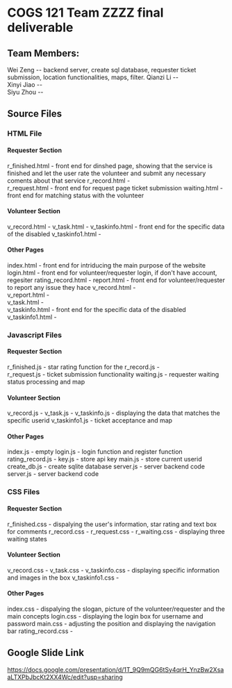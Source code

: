 COGS 121 Team ZZZZ final deliverable
====================================

Team Members:
-------------

 Wei Zeng   --  backend server, create sql database, requester ticket submission,
                location functionalities, maps, filter.
 Qianzi Li  --  
 Xinyi Jiao --   
 Siyu Zhou  -- 

Source Files
------------

### HTML File

#### Requester Section

r_finished.html - front end for dinshed page, showing that the service is finished and let the user rate
the volunteer and submit any necessary coments about that service
r_record.html -  
r_request.html - front end for request page ticket submission
waiting.html - front end for matching status with the volunteer

#### Volunteer Section

v_record.html -
v_task.html -
v_taskinfo.html - front end for the specific data of the disabled
v_taskinfo1.html -

#### Other Pages

index.html - front end for intriducing the main purpose of the website
login.html - front end for volunteer/requester login, if don't have account, regesiter
rating_record.html -
report.html - front end for volunteer/requester to report any issue they hace
v_record.html -   
v_report.html -   
v_task.html -   
v_taskinfo.html - front end for the specific data of the disabled v_taskinfo1.html -


### Javascript Files

#### Requester Section

r_finished.js - star rating function for the
r_record.js -  
r_request.js - ticket submission functionality
waiting.js - requester waiting status processing and map

#### Volunteer Section

v_record.js -
v_task.js -
v_taskinfo.js - displaying the data that matches the specific userid v_taskinfo1.js - ticket acceptance and map

#### Other Pages

index.js - empty
login.js - login function and register function
rating_record.js -
key.js - store api key
main.js - store current userid
create_db.js - create sqlite
database server.js - server backend code
server.js - server backend code

### CSS Files

#### Requester Section

r_finished.css - dispalying the user's information, star rating and text box for comments
r_record.css -
r_request.css -
r_waiting.css - displaying three waiting states

#### Volunteer Section

v_record.css -
v_task.css -
v_taskinfo.css - displaying specific information and images in the box
v_taskinfo1.css -

#### Other Pages

index.css - dispalying the slogan, picture of the volunteer/requester and the main concepts
login.css - displaying the login box for username and password
main.css - adjusting the position and displaying the navigation bar
rating_record.css -

## Google Slide Link
https://docs.google.com/presentation/d/1T_9Q9mQG6tSy4qrH_YnzBw2XsaaLTXPbJbcKt2XX4Wc/edit?usp=sharing
